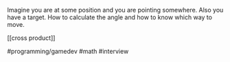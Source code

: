 
Imagine you are at some position and you are pointing somewhere. Also you have a target. How to calculate the angle and how to know which way to move.

[[cross product]]

#programming/gamedev #math #interview 